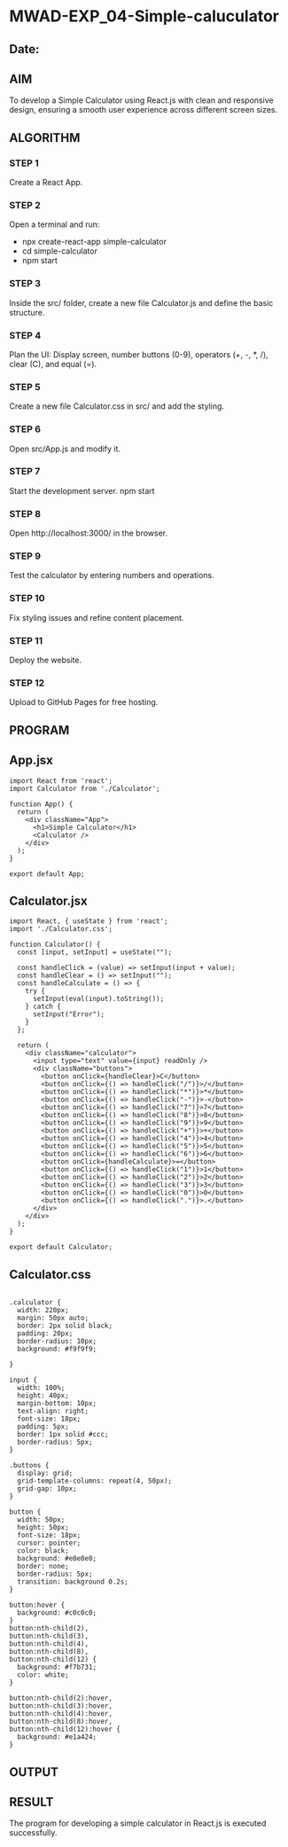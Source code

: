 # MWAD-EXP_04-Simple-caluculator
## Date:

## AIM
To  develop a Simple Calculator using React.js with clean and responsive design, ensuring a smooth user experience across different screen sizes.

## ALGORITHM
### STEP 1
Create a React App.

### STEP 2
Open a terminal and run:
  <ul><li>npx create-react-app simple-calculator</li>
  <li>cd simple-calculator</li>
  <li>npm start</li></ul>

### STEP 3
Inside the src/ folder, create a new file Calculator.js and define the basic structure.

### STEP 4
Plan the UI: Display screen, number buttons (0-9), operators (+, -, *, /), clear (C), and equal (=).

### STEP 5
Create a new file Calculator.css in src/ and add the styling.

### STEP 6
Open src/App.js and modify it.

### STEP 7
Start the development server.
  npm start

### STEP 8
Open http://localhost:3000/ in the browser.

### STEP 9
Test the calculator by entering numbers and operations.

### STEP 10
Fix styling issues and refine content placement.

### STEP 11
Deploy the website.

### STEP 12
Upload to GitHub Pages for free hosting.

## PROGRAM
## App.jsx
```
import React from 'react';
import Calculator from './Calculator';

function App() {
  return (
    <div className="App">
      <h1>Simple Calculator</h1>
      <Calculator />
    </div>
  );
}

export default App;

```
## Calculator.jsx
```
import React, { useState } from 'react';
import './Calculator.css';

function Calculator() {
  const [input, setInput] = useState("");

  const handleClick = (value) => setInput(input + value);
  const handleClear = () => setInput("");
  const handleCalculate = () => {
    try {
      setInput(eval(input).toString());
    } catch {
      setInput("Error");
    }
  };

  return (
    <div className="calculator">
      <input type="text" value={input} readOnly />
      <div className="buttons">
        <button onClick={handleClear}>C</button>
        <button onClick={() => handleClick("/")}>/</button>
        <button onClick={() => handleClick("*")}>*</button>
        <button onClick={() => handleClick("-")}>-</button>
        <button onClick={() => handleClick("7")}>7</button>
        <button onClick={() => handleClick("8")}>8</button>
        <button onClick={() => handleClick("9")}>9</button>
        <button onClick={() => handleClick("+")}>+</button>
        <button onClick={() => handleClick("4")}>4</button>
        <button onClick={() => handleClick("5")}>5</button>
        <button onClick={() => handleClick("6")}>6</button>
        <button onClick={handleCalculate}>=</button>
        <button onClick={() => handleClick("1")}>1</button>
        <button onClick={() => handleClick("2")}>2</button>
        <button onClick={() => handleClick("3")}>3</button>
        <button onClick={() => handleClick("0")}>0</button>
        <button onClick={() => handleClick(".")}>.</button>
      </div>
    </div>
  );
}

export default Calculator;

```
## Calculator.css
```

.calculator {
  width: 220px;
  margin: 50px auto;
  border: 2px solid black;
  padding: 20px;
  border-radius: 10px;
  background: #f9f9f9; 
  
}

input {
  width: 100%;
  height: 40px;
  margin-bottom: 10px;
  text-align: right;
  font-size: 18px;
  padding: 5px;
  border: 1px solid #ccc;
  border-radius: 5px;
}

.buttons {
  display: grid;
  grid-template-columns: repeat(4, 50px);
  grid-gap: 10px;
}

button {
  width: 50px;
  height: 50px;
  font-size: 18px;
  cursor: pointer;
  color: black;
  background: #e0e0e0;
  border: none;
  border-radius: 5px;
  transition: background 0.2s;
}

button:hover {
  background: #c0c0c0;
}
button:nth-child(2),
button:nth-child(3),
button:nth-child(4),
button:nth-child(8),
button:nth-child(12) {
  background: #f7b731;
  color: white;
}

button:nth-child(2):hover,
button:nth-child(3):hover,
button:nth-child(4):hover,
button:nth-child(8):hover,
button:nth-child(12):hover {
  background: #e1a424;
}

```
## OUTPUT


## RESULT
The program for developing a simple calculator in React.js is executed successfully.
